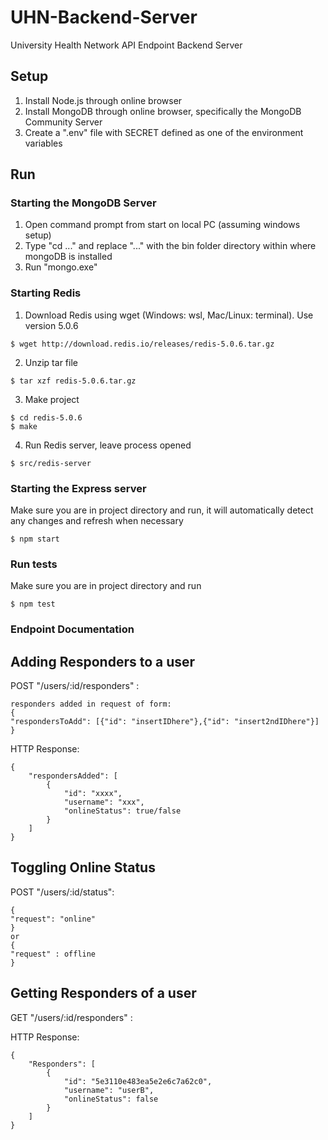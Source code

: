 # UHN-Backend-Server
University Health Network API Endpoint Backend Server

## Setup

1. Install Node.js through online browser
2. Install MongoDB through online browser, specifically the MongoDB Community Server
3. Create a ".env" file with SECRET defined as one of the environment variables

## Run

### Starting the MongoDB Server
1. Open command prompt from start on local PC (assuming windows setup)
2. Type "cd ..." and replace "..." with the bin folder directory within where mongoDB is installed
3. Run "mongo.exe"

### Starting Redis
1. Download Redis using wget (Windows: wsl, Mac/Linux: terminal). Use version 5.0.6
```(bash)
$ wget http://download.redis.io/releases/redis-5.0.6.tar.gz
```
2. Unzip tar file
```(bash)
$ tar xzf redis-5.0.6.tar.gz
```
3. Make project
```(bash)
$ cd redis-5.0.6
$ make
```
4. Run Redis server, leave process opened
```(bash)
$ src/redis-server
```

### Starting the Express server
Make sure you are in project directory and run, it will automatically detect any changes and refresh when necessary
```(bash)
$ npm start
```

### Run tests
Make sure you are in project directory and run
```(bash)
$ npm test
```

### Endpoint Documentation

## Adding Responders to a user
POST "/users/:id/responders" :
```
responders added in request of form:
{
"respondersToAdd": [{"id": "insertIDhere"},{"id": "insert2ndIDhere"}]
}
```

HTTP Response:
```
{
    "respondersAdded": [
        {
            "id": "xxxx",
            "username": "xxx",
            "onlineStatus": true/false
        }
    ]
}
```


## Toggling Online Status
POST "/users/:id/status":

```
{
"request": "online"
}
or
{
"request" : offline
}
```

## Getting Responders of a user
GET "/users/:id/responders" :

HTTP Response:
```
{
    "Responders": [
        {
            "id": "5e3110e483ea5e2e6c7a62c0",
            "username": "userB",
            "onlineStatus": false
        }
    ]
}
```
